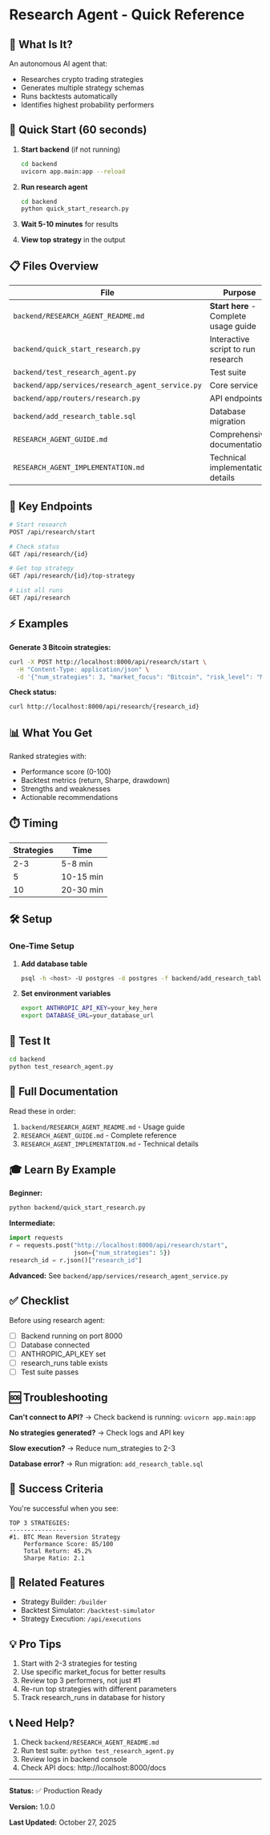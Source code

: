 # Research Agent - Quick Reference

## 🎯 What Is It?

An autonomous AI agent that:
- Researches crypto trading strategies
- Generates multiple strategy schemas
- Runs backtests automatically
- Identifies highest probability performers

## 🚀 Quick Start (60 seconds)

1. **Start backend** (if not running)
   ```bash
   cd backend
   uvicorn app.main:app --reload
   ```

2. **Run research agent**
   ```bash
   cd backend
   python quick_start_research.py
   ```

3. **Wait 5-10 minutes** for results

4. **View top strategy** in the output

## 📋 Files Overview

| File | Purpose |
|------|---------|
| `backend/RESEARCH_AGENT_README.md` | **Start here** - Complete usage guide |
| `backend/quick_start_research.py` | Interactive script to run research |
| `backend/test_research_agent.py` | Test suite |
| `backend/app/services/research_agent_service.py` | Core service |
| `backend/app/routers/research.py` | API endpoints |
| `backend/add_research_table.sql` | Database migration |
| `RESEARCH_AGENT_GUIDE.md` | Comprehensive documentation |
| `RESEARCH_AGENT_IMPLEMENTATION.md` | Technical implementation details |

## 🔗 Key Endpoints

```bash
# Start research
POST /api/research/start

# Check status
GET /api/research/{id}

# Get top strategy
GET /api/research/{id}/top-strategy

# List all runs
GET /api/research
```

## ⚡ Examples

**Generate 3 Bitcoin strategies:**
```bash
curl -X POST http://localhost:8000/api/research/start \
  -H "Content-Type: application/json" \
  -d '{"num_strategies": 3, "market_focus": "Bitcoin", "risk_level": "Medium"}'
```

**Check status:**
```bash
curl http://localhost:8000/api/research/{research_id}
```

## 📊 What You Get

Ranked strategies with:
- Performance score (0-100)
- Backtest metrics (return, Sharpe, drawdown)
- Strengths and weaknesses
- Actionable recommendations

## ⏱️ Timing

| Strategies | Time |
|-----------|------|
| 2-3 | 5-8 min |
| 5 | 10-15 min |
| 10 | 20-30 min |

## 🛠️ Setup

### One-Time Setup

1. **Add database table**
   ```bash
   psql -h <host> -U postgres -d postgres -f backend/add_research_table.sql
   ```

2. **Set environment variables**
   ```bash
   export ANTHROPIC_API_KEY=your_key_here
   export DATABASE_URL=your_database_url
   ```

## 🧪 Test It

```bash
cd backend
python test_research_agent.py
```

## 📖 Full Documentation

Read these in order:
1. `backend/RESEARCH_AGENT_README.md` - Usage guide
2. `RESEARCH_AGENT_GUIDE.md` - Complete reference
3. `RESEARCH_AGENT_IMPLEMENTATION.md` - Technical details

## 🎓 Learn By Example

**Beginner:**
```bash
python backend/quick_start_research.py
```

**Intermediate:**
```python
import requests
r = requests.post("http://localhost:8000/api/research/start", 
                  json={"num_strategies": 5})
research_id = r.json()["research_id"]
```

**Advanced:**
See `backend/app/services/research_agent_service.py`

## ✅ Checklist

Before using research agent:
- [ ] Backend running on port 8000
- [ ] Database connected
- [ ] ANTHROPIC_API_KEY set
- [ ] research_runs table exists
- [ ] Test suite passes

## 🆘 Troubleshooting

**Can't connect to API?**
→ Check backend is running: `uvicorn app.main:app`

**No strategies generated?**
→ Check logs and API key

**Slow execution?**
→ Reduce num_strategies to 2-3

**Database error?**
→ Run migration: `add_research_table.sql`

## 🎉 Success Criteria

You're successful when you see:
```
TOP 3 STRATEGIES:
----------------
#1. BTC Mean Reversion Strategy
    Performance Score: 85/100
    Total Return: 45.2%
    Sharpe Ratio: 2.1
```

## 🔗 Related Features

- Strategy Builder: `/builder`
- Backtest Simulator: `/backtest-simulator`
- Strategy Execution: `/api/executions`

## 💡 Pro Tips

1. Start with 2-3 strategies for testing
2. Use specific market_focus for better results
3. Review top 3 performers, not just #1
4. Re-run top strategies with different parameters
5. Track research_runs in database for history

## 📞 Need Help?

1. Check `backend/RESEARCH_AGENT_README.md`
2. Run test suite: `python test_research_agent.py`
3. Review logs in backend console
4. Check API docs: http://localhost:8000/docs

---

**Status:** ✅ Production Ready

**Version:** 1.0.0

**Last Updated:** October 27, 2025

